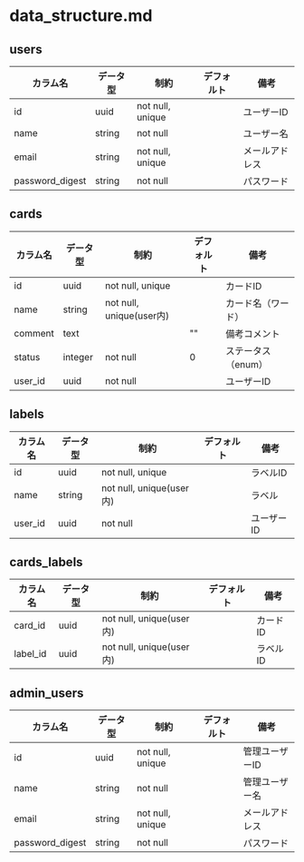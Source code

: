# data_structure.md

## users

| カラム名 | データ型 | 制約 | デフォルト | 備考 |
| - | - | - | - | - |
| id | uuid | not null, unique |  | ユーザーID |
| name | string | not null |  | ユーザー名 |
| email | string | not null, unique |  | メールアドレス |
| password_digest | string | not null |  | パスワード |

## cards

| カラム名 | データ型 | 制約 | デフォルト | 備考 |
| - | - | - | - | - |
| id | uuid | not null, unique |  | カードID |
| name | string | not null, unique(user内) |  | カード名（ワード） |
| comment | text |  | "" | 備考コメント |
| status | integer | not null | 0 | ステータス（enum） |
| user_id | uuid | not null |  | ユーザーID |

## labels

| カラム名 | データ型 | 制約 | デフォルト | 備考 |
| - | - | - | - | - |
| id | uuid | not null, unique |  | ラベルID |
| name | string | not null, unique(user内) |  | ラベル |
| user_id | uuid | not null |  | ユーザーID |

## cards_labels

| カラム名 | データ型 | 制約 | デフォルト | 備考 |
| - | - | - | - | - |
| card_id | uuid | not null, unique(user内) |  | カードID |
| label_id | uuid | not null, unique(user内) |  | ラベルID |

## admin_users

| カラム名 | データ型 | 制約 | デフォルト | 備考 |
| - | - | - | - | - |
| id | uuid | not null, unique |  | 管理ユーザーID |
| name | string | not null |  | 管理ユーザー名 |
| email | string | not null, unique |  | メールアドレス |
| password_digest | string | not null |  | パスワード |
